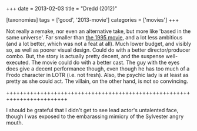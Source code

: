 +++
date = 2013-02-03
title = "Dredd (2012)"

[taxonomies]
tags = ['good', '2013-movie']
categories = ['movies']
+++

Not really a remake, nor even an alternative take, but more like \'based
in the same universe\'. Far smaller than [the 1995 movie], and a lot
less ambitious (and a lot better, which was not a feat at all). Much
lower budget, and visibly so, as well as poorer visual design. Could do
with a better director/producer combo. But, the story is actually pretty
decent, and the suspense well-executed. The movie could do with a better
cast. The guy with the eyes does give a decent performance though, even
though he has too much of a Frodo character in LOTR (i.e. not fresh).
Also, the psychic lady is at least as pretty as she could act. The
villain, on the other hand, is not so convincing.

++++++++++++++++++++++++++++++++++++++++++++++++++++++++++++++++++++++++

I should be grateful that I didn\'t get to see lead actor\'s untalented
face, though I was exposed to the embarassing mimicry of the Sylvester
angry mouth.

  [the 1995 movie]: http://movies.tshepang.net/judge-dredd-1995
